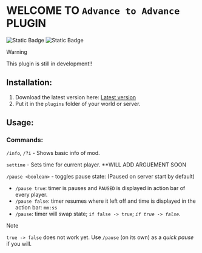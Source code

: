 # WELCOME TO `Advance to Advance` PLUGIN

![Static Badge](https://img.shields.io/badge/Version-0.1.1-blue)
![Static Badge](https://img.shields.io/badge/Download-click%20here-green?link=https%3A%2F%2Fgithub.com%2FChanlanfan%2FAdvanceToAdvance%2Freleases)


> [!WARNING]   
> This plugin is still in development!!

## Installation:
1. Download the latest version here: [Latest version](https://github.com/Chanlanfan/AdvanceToAdvance/releases/latest)
2. Put it in the `plugins` folder of your world or server.

## Usage:
### Commands:
`/info`, `/?i` - Shows basic info of mod.

`settime` - Sets time for current player. **WILL ADD ARGUEMENT SOON

`/pause <boolean>` - toggles pause state: (Paused on server start by default)
 - `/pause true`: timer is pauses and `PAUSED` is displayed in action bar of every player.
 - `/pause false`: timer resumes where it left off and time is displayed in the action bar: `mm:ss`
 - `/pause`: timer will swap state;  `if false -> true`; *`if true -> false`*.

> [!NOTE]   
>   `true -> false` does not work yet. Use `/pause` (on its own) as a *quick pause* if you will.
